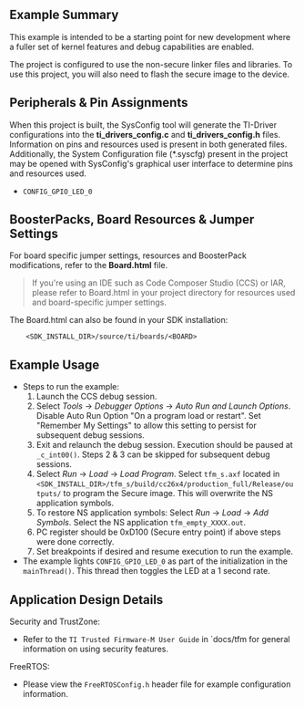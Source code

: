 ## Example Summary

This example is intended to be a starting point for new development where
a fuller set of kernel features and debug capabilities are enabled.

The project is configured to use the non-secure linker files and libraries.
To use this project, you will also need to flash the secure image to the
device.

## Peripherals & Pin Assignments

When this project is built, the SysConfig tool will generate the TI-Driver
configurations into the __ti_drivers_config.c__ and __ti_drivers_config.h__
files. Information on pins and resources used is present in both generated
files. Additionally, the System Configuration file (\*.syscfg) present in the
project may be opened with SysConfig's graphical user interface to determine
pins and resources used.

* `CONFIG_GPIO_LED_0`

## BoosterPacks, Board Resources & Jumper Settings

For board specific jumper settings, resources and BoosterPack modifications,
refer to the __Board.html__ file.

> If you're using an IDE such as Code Composer Studio (CCS) or IAR, please
refer to Board.html in your project directory for resources used and
board-specific jumper settings.

The Board.html can also be found in your SDK installation:

        <SDK_INSTALL_DIR>/source/ti/boards/<BOARD>

## Example Usage

* Steps to run the example:
  1. Launch the CCS debug session.
  2. Select *Tools* -> *Debugger Options* -> *Auto Run and Launch Options*. Disable Auto
   Run Option "On a program load or restart". Set "Remember My Settings" to
   allow this setting to persist for subsequent debug sessions.
  3. Exit and relaunch the debug session. Execution should be paused at `_c_int00()`.
   Steps 2 & 3 can be skipped for subsequent debug sessions.
  4. Select *Run* -> *Load* -> *Load Program*.  Select `tfm_s.axf` located in
   `<SDK_INSTALL_DIR>/tfm_s/build/cc26x4/production_full/Release/outputs/`
   to program the Secure image.  This will overwrite the NS application symbols.
   5. To restore NS application symbols: Select *Run* -> *Load* -> *Add Symbols*.  Select the NS application `tfm_empty_XXXX.out`.
   6. PC register should be 0xD100 (Secure entry point) if above steps were done
   correctly.
   7. Set breakpoints if desired and resume execution to run the example.
* The example lights `CONFIG_GPIO_LED_0` as part of the initialization in the
`mainThread()`. This thread then toggles the LED at a 1 second rate.

## Application Design Details

Security and TrustZone:

* Refer to the `TI Trusted Firmware-M User Guide` in `docs/tfm for
general information on using security features.

FreeRTOS:

* Please view the `FreeRTOSConfig.h` header file for example configuration
information.
